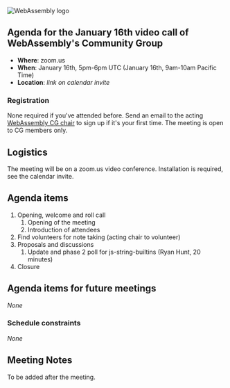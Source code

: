 ![WebAssembly logo](/images/WebAssembly.png)

## Agenda for the January 16th video call of WebAssembly's Community Group

- **Where**: zoom.us
- **When**: January 16th, 5pm-6pm UTC (January 16th, 9am-10am Pacific Time)
- **Location**: *link on calendar invite*

### Registration

None required if you've attended before. Send an email to the acting [WebAssembly CG chair](mailto:webassembly-cg-chair@chromium.org)
to sign up if it's your first time. The meeting is open to CG members only.

## Logistics

The meeting will be on a zoom.us video conference.
Installation is required, see the calendar invite.

## Agenda items

1. Opening, welcome and roll call
    1. Opening of the meeting
    1. Introduction of attendees
1. Find volunteers for note taking (acting chair to volunteer)
1. Proposals and discussions
    1. Update and phase 2 poll for js-string-builtins (Ryan Hunt, 20 minutes)
1. Closure

## Agenda items for future meetings

*None*

### Schedule constraints

*None*

## Meeting Notes

To be added after the meeting.
